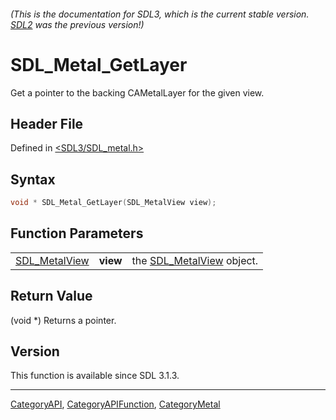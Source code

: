 ###### (This is the documentation for SDL3, which is the current stable version. [SDL2](https://wiki.libsdl.org/SDL2/) was the previous version!)
# SDL_Metal_GetLayer

Get a pointer to the backing CAMetalLayer for the given view.

## Header File

Defined in [<SDL3/SDL_metal.h>](https://github.com/libsdl-org/SDL/blob/main/include/SDL3/SDL_metal.h)

## Syntax

```c
void * SDL_Metal_GetLayer(SDL_MetalView view);
```

## Function Parameters

|                                |          |                                            |
| ------------------------------ | -------- | ------------------------------------------ |
| [SDL_MetalView](SDL_MetalView) | **view** | the [SDL_MetalView](SDL_MetalView) object. |

## Return Value

(void *) Returns a pointer.

## Version

This function is available since SDL 3.1.3.

----
[CategoryAPI](CategoryAPI), [CategoryAPIFunction](CategoryAPIFunction), [CategoryMetal](CategoryMetal)

